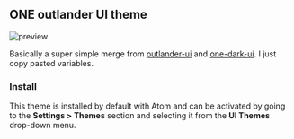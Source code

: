 ## ONE outlander UI theme

![preview](http://i.imgur.com/4dJeKvw.png)

Basically a super simple merge
from [outlander-ui](https://github.com/mthadley/outlander-ui) and [one-dark-ui](https://github.com/atom/one-dark-ui).
I just copy pasted variables.

### Install

This theme is installed by default with Atom and can be activated by going to
the __Settings > Themes__ section and selecting
it from the __UI Themes__ drop-down menu.

